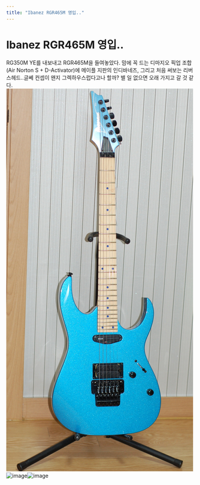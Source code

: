 ```yaml
---
title: "Ibanez RGR465M 영입.."
---
```

# Ibanez RGR465M 영입..

RG350M YE를 내보내고 RGR465M을 들여놓았다. 맘에 꼭 드는 디마지오 픽업 조합 (Air Norton S + D-Activator)에 메이플 지판의 인디바네즈, 그리고 처음 써보는 리버스헤드..글쎼 컨셉이 왠지 그렉하우스럽다고나 할까? 
별 일 없으면 오래 가지고 갈 것 같다. 
![image](/assets/images/5deb8c9a6daaa344090bc26f7da56f68.jpg)![image](5e31c9837677662c1801f9b5054c0dd8.jpg)![image](85bdeabf402a3f041535aa54b108bbe1.jpg)


